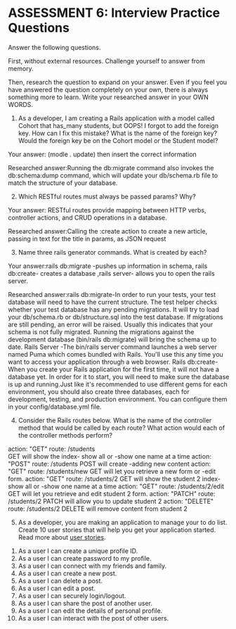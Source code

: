 # ASSESSMENT 6: Interview Practice Questions

Answer the following questions.

First, without external resources. Challenge yourself to answer from memory.

Then, research the question to expand on your answer. Even if you feel you have answered the question completely on your own, there is always something more to learn. Write your researched answer in your OWN WORDS.

1. As a developer, I am creating a Rails application with a model called Cohort that has_many students, but OOPS! I forgot to add the foreign key. How can I fix this mistake? What is the name of the foreign key? Would the foreign key be on the Cohort model or the Student model?

Your answer: (modle . update) then insert the correct information

Researched answer:Running the db:migrate command also invokes the db:schema:dump command, which will update your db/schema.rb file to match the structure of your database.

2. Which RESTful routes must always be passed params? Why?

Your answer: RESTful routes provide mapping between HTTP verbs, controller actions, and CRUD operations in a database.

Researched answer:Calling the :create action to create a new article, passing in text for the title in params, as JSON request

3. Name three rails generator commands. What is created by each?

Your answer:rails db:migrate -pushes up information in schema, rails db:create- creates a database ,rails server- allows you to open the rails server.

Researched answer:rails db:migrate-In order to run your tests, your test database will need to have the current structure. The test helper checks whether your test database has any pending migrations. It will try to load your db/schema.rb or db/structure.sql into the test database. If migrations are still pending, an error will be raised. Usually this indicates that your schema is not fully migrated. Running the migrations against the development database (bin/rails db:migrate) will bring the schema up to date. Rails Server -The bin/rails server command launches a web server named Puma which comes bundled with Rails. You'll use this any time you want to access your application through a web browser. Rails db:create- When you create your Rails application for the first time, it will not have a database yet. In order for it to start, you will need to make sure the database is up and running.Just like it's recommended to use different gems for each environment, you should also create three databases, each for development, testing, and production environment. You can configure them in your config/database.yml file.

4. Consider the Rails routes below. What is the name of the controller method that would be called by each route? What action would each of the controller methods perform?

action: "GET" route: /students  
GET will show the index- show all or -show one name at a time
action: "POST" route: /students
POST will create -adding new content
action: "GET" route: /students/new
GET will let you retrieve a new form or -edit form.
action: "GET" route: /students/2
GET will show the student 2 index- show all or -show one name at a time
action: "GET" route: /students/2/edit
GET will let you retrieve and edit student 2 form.
action: "PATCH" route: /students/2
PATCH will allow you to update student 2
action: "DELETE" route: /students/2
DELETE will remove content from student 2

5. As a developer, you are making an application to manage your to do list. Create 10 user stories that will help you get your application started. Read more about [user stories](https://www.atlassian.com/agile/project-management/user-stories).

1)  As a user I can create a unique profile ID.
2)  As a user I can create password to my profile.
3)  As a user I can connect with my friends and family.
4)  As a user I can create a new post.
5)  As a user I can delete a post.
6)  As a user I can edit a post.
7)  As a user I can securely login/logout.
8)  As a user I can share the post of another user.
9)  As a user I can edit the details of personal profile.
10) As a user I can interact with the post of other users.
